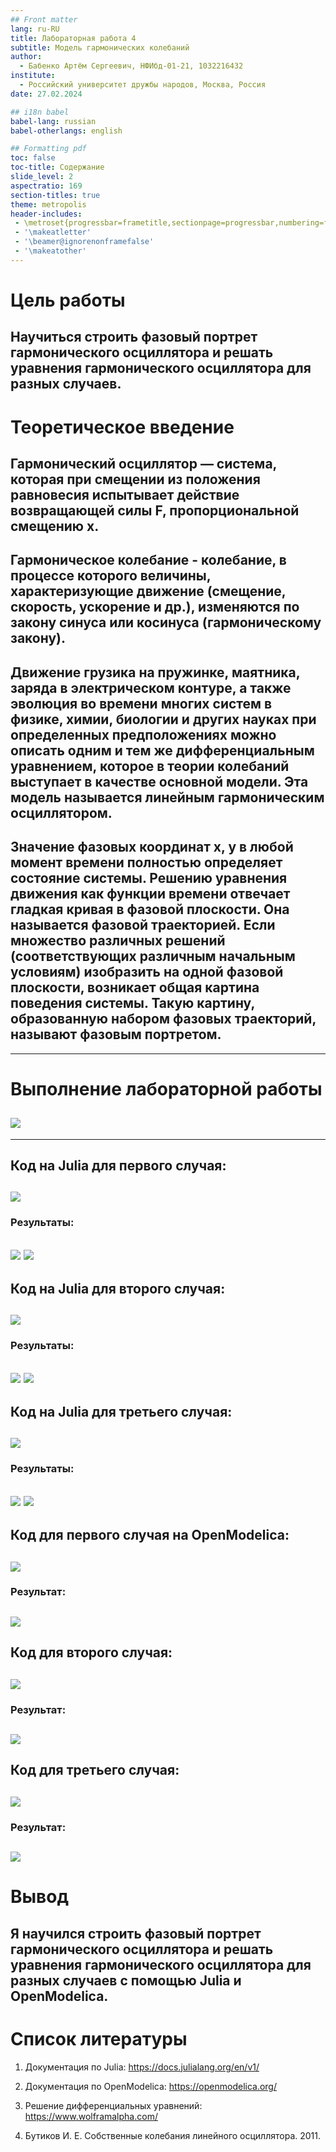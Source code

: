 ```yaml
---
## Front matter
lang: ru-RU
title: Лабораторная работа 4
subtitle: Модель гармонических колебаний
author:
  - Бабенко Артём Сергеевич, НФИбд-01-21, 1032216432
institute:
  - Российский университет дружбы народов, Москва, Россия
date: 27.02.2024

## i18n babel
babel-lang: russian
babel-otherlangs: english

## Formatting pdf
toc: false
toc-title: Содержание
slide_level: 2
aspectratio: 169
section-titles: true
theme: metropolis
header-includes:
 - \metroset{progressbar=frametitle,sectionpage=progressbar,numbering=fraction}
 - '\makeatletter'
 - '\beamer@ignorenonframefalse'
 - '\makeatother'
---
```


# Цель работы

Научиться строить фазовый портрет гармонического осциллятора и решать уравнения гармонического осциллятора для разных случаев.
---
# Теоретическое введение
## Гармонический осциллятор — система, которая при смещении из положения равновесия испытывает действие возвращающей силы F, пропорциональной смещению x.
## Гармоническое колебание - колебание, в процессе которого величины, характеризующие движение (смещение, скорость, ускорение и др.), изменяются по закону синуса или косинуса (гармоническому закону).
## Движение грузика на пружинке, маятника, заряда в электрическом контуре, а также эволюция во времени многих систем в физике, химии, биологии и других науках при определенных предположениях можно описать одним и тем же дифференциальным уравнением, которое в теории колебаний выступает в качестве основной модели. Эта модель называется линейным гармоническим осциллятором.
## Значение фазовых координат x, y в любой момент времени полностью определяет состояние системы. Решению уравнения движения как функции времени отвечает гладкая кривая в фазовой плоскости. Она называется фазовой траекторией. Если множество различных решений (соответствующих различным начальным условиям) изобразить на одной фазовой плоскости, возникает общая картина поведения системы. Такую картину, образованную набором фазовых траекторий, называют фазовым портретом.
---
# Выполнение лабораторной работы 

## ![](image/1.png)
---

## Код на Julia для первого случая: 
![](image/2.png)
---
### Результаты:
![](image/3.png) 
![](image/4.png)
---
## Код на Julia для второго случая: 
![](image/5.png)
---
### Результаты:
![](image/6.png) 
![](image/7.png)
---

## Код на Julia для третьего случая: 
![](image/8.png)
---
### Результаты:
![](image/9.png) 
![](image/10.png)
---

## Код для первого случая на OpenModelica:
![](image/11.png)
---
### Результат:
![](image/12.png) 
---
## Код для второго случая:
![](image/13.png)
---
### Результат:
![](image/14.png) 
---
## Код для третьего случая:
![](image/15.png)
---
### Результат:
![](image/16.png) 
---

# Вывод

Я научился строить фазовый портрет гармонического осциллятора и решать уравнения гармонического осциллятора для разных случаев с помощью Julia и OpenModelica.
---
# Список литературы

1. Документация по Julia: https://docs.julialang.org/en/v1/

2. Документация по OpenModelica: https://openmodelica.org/

3. Решение дифференциальных уравнений: https://www.wolframalpha.com/

4. Бутиков И. Е. Собственные колебания линейного осциллятора. 2011.
